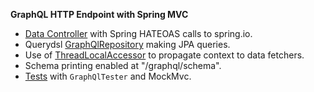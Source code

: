 **GraphQL HTTP Endpoint with Spring MVC**

 - [Data Controller](src/main/java/io/spring/sample/graphql/project/ProjectController.java) with Spring HATEOAS calls to spring.io.
 - Querydsl [GraphQlRepository](src/main/java/io/spring/sample/graphql/repository/ArtifactRepositories.java) making JPA queries.
 - Use of [ThreadLocalAccessor](src/main/java/io/spring/sample/graphql/greeting/RequestAttributesAccessor.java) to propagate context to data fetchers.
 - Schema printing enabled at "/graphql/schema".
 - [Tests](src/test/java/io/spring/sample/graphql/project/MockMvcGraphQlTests.java) with `GraphQlTester` and MockMvc. 